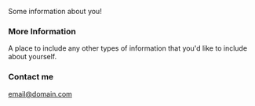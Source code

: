 Some information about you!

### More Information

A place to include any other types of information that you'd like to include about yourself.

### Contact me

[email@domain.com](mailto:email@domain.com)